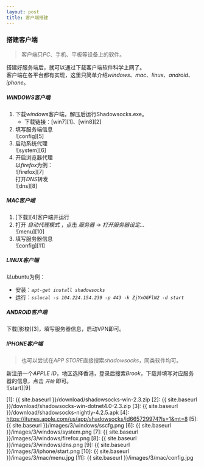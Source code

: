 ```yaml
---
layout: post
title: 客户端搭建
---
```


### 搭建客户端
> 客户端只*PC*、手机、平板等设备上的软件。

搭建好服务端后，就可以通过下载客户端软件科学上网了。  
客户端在各平台都有实现，这里只简单介绍*windows*、*mac*、*linux*、*android*、*iphone*。

##### *WINDOWS*客户端
1. 下载*windows*客户端，解压后运行Shadowsocks.exe。
    - 下载链接：[win7][1]、[win8][2]
2. 填写服务端信息  
![config][5]
3. 启动系统代理  
![system][6]
4. 开启浏览器代理  
以*firefox*为例：  
![firefox][7]  
打开*DNS*转发  
![dns][8]

##### *MAC*客户端
1. [下载][4]客户端并运行
2. 打开 *自动代理模式* ，点击 *服务器* -> *打开服务器设定...*  
![menu][10]
3. 填写服务器信息  
![config][11]

##### *LINUX*客户端
以ubuntu为例：

- 安装：*`apt-get install shadowsocks`*
- 运行：*`sslocal -s 104.224.154.239 -p 443 -k ZjYxOGFlN2 -d start`*

##### *ANDROID*客户端
下载[影梭][3]，填写服务器信息，启动VPN即可。

##### *IPHONE*客户端
> 也可以尝试在*APP STORE*直接搜索*shadowsocks*，同类软件均可。

新注册一个*APPLE ID*，地区选择香港，登录后搜索*Brook*，下载并填写对应服务器的信息，点击 *`开始`* 即可。  
![start][9]

[1]: {{ site.baseurl }}/download/shadowsocks-win-2.3.zip
[2]: {{ site.baseurl }}/download/shadowsocks-win-dotnet4.0-2.3.zip
[3]: {{ site.baseurl }}/download/shadowsocks-nightly-4.2.5.apk
[4]: https://itunes.apple.com/us/app/shadowsocks/id665729974?ls=1&mt=8
[5]: {{ site.baseurl }}/images/3/windows/sscfg.png
[6]: {{ site.baseurl }}/images/3/windows/system.png
[7]: {{ site.baseurl }}/images/3/windows/firefox.png
[8]: {{ site.baseurl }}/images/3/windows/dns.png
[9]: {{ site.baseurl }}/images/3/iphone/start.png
[10]: {{ site.baseurl }}/images/3/mac/menu.jpg
[11]: {{ site.baseurl }}/images/3/mac/config.jpg
